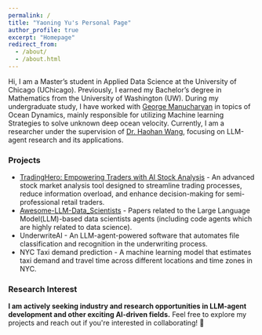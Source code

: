 ```yaml
---
permalink: /
title: "Yaoning Yu's Personal Page"
author_profile: true
excerpt: "Homepage"
redirect_from: 
  - /about/
  - /about.html
---
```


Hi, I am a Master’s student in Applied Data Science at the University of Chicago (UChicago). Previously, I earned my Bachelor’s degree in Mathematics from the University of Washington (UW). During my undergraduate study, I have worked with [George Manucharyan](https://deep.ocean.washington.edu/) in topics of Ocean Dynamics, mainly responsible for utilizing Machine learning Strategies to solve unknown deep ocean velocity. Currently, I am a researcher under the supervision of [Dr. Haohan Wang](https://haohanwang.github.io/), focusing on LLM-agent research and its applications.  

### Projects

- [TradingHero: Empowering Traders with AI Stock Analysis](https://github.com/yyu6/TradingHero) - An advanced stock market analysis tool designed to streamline trading processes, reduce information overload, and enhance decision-making for semi-professional retail traders.
- [Awesome-LLM-Data_Scientists](https://github.com/WhileBug/Awesome-LLM-Data_Scientist) - Papers related to the Large Language Model(LLM)-based data scientists agents (including code agents which are highly related to data science). 
- UnderwriteAI - An LLM-agent-powered software that automates file classification and recognition in the underwriting process.
- NYC Taxi demand prediction - A machine learning model that estimates taxi demand and travel time across different locations and time zones in NYC.

### Research Interest

**I am actively seeking industry and research opportunities in LLM-agent development and other exciting AI-driven fields.** Feel free to explore my projects and reach out if you're interested in collaborating! 🚀

